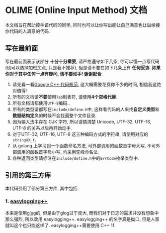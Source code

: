 # OLIME (Online Input Method) 文档

本文档旨在帮助接手该代码的同学, 同时也可以让你写出能让自己满意也让后续接你代码的人满意的代码.


## 写在最前面

写在最前面表示该部分 **十分十分重要**, 请严格遵守如下几条, 你可以慢一点写代码 (也可以选择加班加点, 只是我不推荐), 但是请不要在如下几条上有 **任何妥协**.
**如果你对于其中任何一点有疑问, 请不要动手! 谢谢配合.**

1. 请先看一看[Google C++ 代码规范](http://zh-google-styleguide.readthedocs.org/en/latest/contents/), 这大概需要花费你不少的时间, 相信我这绝对值得!
2. 所有的文档请**不要**使用`Tab`制表符, 请使用**4个空格代替**.
3. 所有文档请都使用`UTF-8`编码..
4. 所有的类型请都写在`include/define.h`中, 这样看代码的人来找**自定义类型**和**数据结构定义**的时候不会找遍整个文件目录.
5. 因为输入法中存在 CJK 字符, 所以请搞清楚 Unicode, UTF-32, UTF-16, UTF-8 的关系以后再开始动手.
6. 对于UTF-32, UTF-16, UTF-8 这三种编码方式的字符串, 请使用对应的`stringXX_t`.
7. 从 golang 上学习到一个函数命名方法, 可外部调用的函数首字母大写, 不可外部调用的函数首字母小写, 均采用驼峰命名法.
8. 各种返回类型请标注在`include/define.h`中的`ErrCode`枚举类型中.


## 引用的第三方库

本代码引用了部分第三方库, 其中包括:

### 1. [easylogging++](https://github.com/easylogging/easyloggingpp)

本来是使用[glog](https://code.google.com/p/google-glog/)的, 但是由于glog过于庞大, 而我们对于日志的需求并没有想象中那么强烈,
所以改用 easylogging++. easylogging++ 的名字真是拗口, 但是人家就叫这个也只能这样了. easylogging++需要使用 C++ 11.

